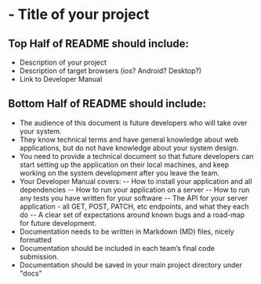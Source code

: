 # - Title of your project
## Top Half of README should include:
- Description of your project
- Description of target browsers (ios? Android? Desktop?)
- Link to Developer Manual


## Bottom Half of README should include:
- The audience of this document is future developers who will take over your system.
- They know technical terms and have general knowledge about web applications, but do not have knowledge about your system design.
- You need to provide a technical document so that future developers can start setting up the application on their local machines, and keep working on the system development after you leave the team.
- Your Developer Manual covers:
-- How to install your application and all dependencies
-- How to run your application on a server
-- How to run any tests you have written for your software
-- The API for your server application - all GET, POST, PATCH, etc endpoints, and what they each do
-- A clear set of expectations around known bugs and a road-map for future development.
- Documentation needs to be written in Markdown (MD) files, nicely formatted
- Documentation should be included in each team’s final code submission.
- Documentation should be saved in your main project directory under "docs"

